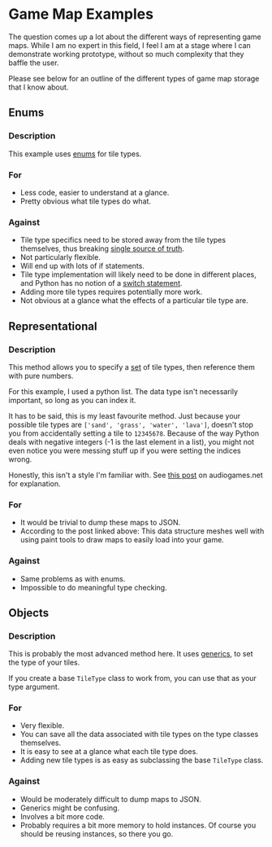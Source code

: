 # Game Map Examples

The question comes up a lot about the different ways of representing game maps. While I am no expert in this field, I feel I am at a stage where I can demonstrate working prototype, without so much complexity that they baffle the user.

Please see below for an outline of the different types of game map storage that I know about.

## Enums

### Description

This example uses [enums]([URL](https://en.wikipedia.org/wiki/Enumerated_type)) for tile types.

### For

* Less code, easier to understand at a glance.
* Pretty obvious what tile types do what.

### Against

* Tile type specifics need to be stored away from the tile types themselves, thus breaking [single source of truth]([URL](https://en.wikipedia.org/wiki/Single_source_of_truth)).
* Not particularly flexible.
* Will end up with lots of if statements.
* Tile type implementation will likely need to be done in different places, and Python has no notion of a [switch statement]([URL](https://en.wikipedia.org/wiki/Switch_statement#:~:text=In%20computer%20programming%20languages%2C%20a,execution%20via%20search%20and%20map.)).
* Adding more tile types requires potentially more work.
* Not obvious at a glance what the effects of a particular tile type are.

## Representational

### Description

This method allows you to specify a [set]([URL](https://en.wikipedia.org/wiki/Set_(abstract_data_type)#:~:text=In%20computer%20science%2C%20a%20set,concept%20of%20a%20finite%20set.)) of tile types, then reference them with pure numbers.

For this example, I used a python list. The data type isn't necessarily important, so long as you can index it.

It has to be said, this is my least favourite method. Just because your possible tile types are `['sand', 'grass', 'water', 'lava']`, doesn't stop you from accidentally setting a tile to `12345678`. Because of the way Python deals with negative integers (-1 is the last element in a list), you might not even notice you were messing stuff up if you were setting the indices wrong.

Honestly, this isn't a style I'm familiar with. See [this post]([URL](https://forum.audiogames.net/post/660539/#p660539)) on audiogames.net for explanation.

### For

* It would be trivial to dump these maps to JSON.
* According to the post linked above: This data structure meshes well with using paint tools to draw maps to easily load into your game.

### Against

* Same problems as with enums.
* Impossible to do meaningful type checking.

## Objects

### Description

This is probably the most advanced method here. It uses [generics]([URL](https://mypy.readthedocs.io/en/stable/generics.html)), to set the type of your tiles.

If you create a base `TileType` class to work from, you can use that as your type argument.

### For

* Very flexible.
* You can save all the data associated with tile types on the type classes themselves.
* It is easy to see at a glance what each tile type does.
* Adding new tile types is as easy as subclassing the base `TileType` class.

### Against

* Would be moderately difficult to dump maps to JSON.
* Generics might be confusing.
* Involves a bit more code.
* Probably requires a bit more memory to hold instances. Of course you should be reusing instances, so there you go.
